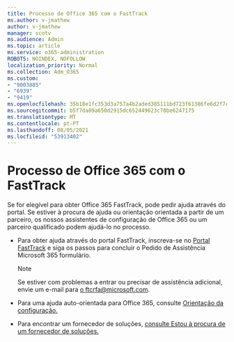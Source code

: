 ```yaml
---
title: Processo de Office 365 com o FastTrack
ms.author: v-jmathew
author: v-jmathew
manager: scotv
ms.audience: Admin
ms.topic: article
ms.service: o365-administration
ROBOTS: NOINDEX, NOFOLLOW
localization_priority: Normal
ms.collection: Adm_O365
ms.custom:
- "9003885"
- "6939"
- "9419"
ms.openlocfilehash: 35b18e1fc353d3a757a4b2aded385111bd723f61386fe6d2f7c1315536cc30af
ms.sourcegitcommit: b5f7da89a650d2915dc652449623c78be6247175
ms.translationtype: MT
ms.contentlocale: pt-PT
ms.lasthandoff: 08/05/2021
ms.locfileid: "53913402"
---
```

# <a name="guided-office-365-setup-process-with-fasttrack"></a>Processo de Office 365 com o FastTrack

Se for elegível para obter Office 365 FastTrack, pode pedir ajuda através do portal. Se estiver à procura de ajuda ou orientação orientada a partir de um parceiro, os nossos assistentes de configuração de Office 365 ou um parceiro qualificado podem ajudá-lo no processo.

- Para obter ajuda através do portal FastTrack, inscreva-se no [Portal FastTrack](https://go.microsoft.com/fwlink/?linkid=2125443) e siga os passos para concluir o Pedido de Assistência Microsoft 365 formulário.

    > [!NOTE]
    > Se estiver com problemas a entrar ou precisar de assistência adicional, envie um e-mail para [o ftcrfa@microsoft.com](mailto:ftcrfa@microsoft.com).

- Para uma ajuda auto-orientada para Office 365, consulte [Orientação da configuração.](https://go.microsoft.com/fwlink/?linkid=2125827)
- Para encontrar um fornecedor de soluções, [consulte Estou à procura de um fornecedor de soluções.](https://go.microsoft.com/fwlink/?linkid=2125918)